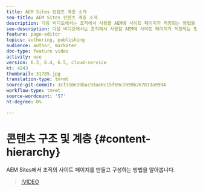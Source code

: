 ```yaml
---
title: AEM Sites 컨텐츠 계층 소개
seo-title: AEM Sites 컨텐츠 계층 소개
description: 다음 비디오에서는 조직에서 사용할 AEM에 사이트 페이지가 저장되는 방법을 설명합니다.
seo-description: 다음 비디오에서는 조직에서 사용할 AEM에 사이트 페이지가 저장되는 방법을 설명합니다.
feature: page-editor
topics: authoring, publishing
audience: author, marketer
doc-type: feature video
activity: use
version: 6.3, 6.4, 6.5, cloud-service
kt: 4243
thumbnail: 31785.jpg
translation-type: tm+mt
source-git-commit: 3cf310e19bac93ae0c15f69c7099b267813a9994
workflow-type: tm+mt
source-wordcount: '57'
ht-degree: 0%

---
```



# 콘텐츠 구조 및 계층 {#content-hierarchy}

AEM Sites에서 조직의 사이트 페이지를 만들고 구성하는 방법을 알아봅니다.

>[!VIDEO](https://video.tv.adobe.com/v/31785?quality=12&learn=on)

